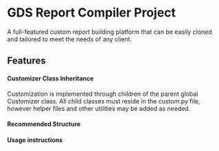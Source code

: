 # GDS Report Compiler Project
A full-featured custom report building platform that can be easily cloned and tailored to meet the needs of any client.

## Features
#### Customizer Class Inheritance
Customization is implemented through children of the parent global Customizer class. All child classes must reside in the custom.py file, however helper files and other utilities may be added as needed.

#### Recommended Structure


#### Usage instructions